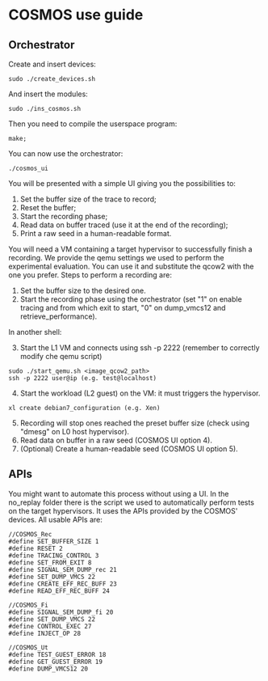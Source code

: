 # COSMOS use guide

## Orchestrator

Create and insert devices: 

```
sudo ./create_devices.sh
```

And insert the modules: 

```
sudo ./ins_cosmos.sh
```

Then you need to compile the userspace program: 

```
make;
```

You can now use the orchestrator: 

```
./cosmos_ui
```

You will be presented with a simple UI giving you the possibilities to: 

1) Set the buffer size of the trace to record; 
2) Reset the buffer; 
3) Start the recording phase; 
4) Read data on buffer traced (use it at the end of the recording);
5) Print a raw seed in a human-readable format. 

You will need a VM containing a target hypervisor to successfully finish a recording. We provide the qemu settings we used to perform the experimental evaluation. You can use it and substitute the qcow2 with the one you prefer. Steps to perform a recording are: 

1) Set the buffer size to the desired one. 
2) Start the recording phase using the orchestrator (set "1" on enable tracing and from which exit to start, "0" on dump_vmcs12 and retrieve_performance).

In another shell: 

3) Start the L1 VM and connects using ssh -p 2222 (remember to correctly modify che qemu script)

```
sudo ./start_qemu.sh <image_qcow2_path>
ssh -p 2222 user@ip (e.g. test@localhost)
```

4) Start the workload (L2 guest) on the VM: it must triggers the hypervisor. 

```
xl create debian7_configuration (e.g. Xen)
```

5) Recording will stop ones reached the preset buffer size (check using "dmesg" on L0 host hypervisor).
6) Read data on buffer in a raw seed (COSMOS UI option 4). 
7) (Optional) Create a human-readable seed (COSMOS UI option 5). 

## APIs

You might want to automate this process without using a UI. In the no_replay folder there is the script we used to automatically perform tests on the target hypervisors. 
It uses the APIs provided by the COSMOS' devices. All usable APIs are: 

```
//COSMOS_Rec
#define SET_BUFFER_SIZE 1
#define RESET 2
#define TRACING_CONTROL 3
#define SET_FROM_EXIT 8
#define SIGNAL_SEM_DUMP_rec 21
#define SET_DUMP_VMCS 22
#define CREATE_EFF_REC_BUFF 23
#define READ_EFF_REC_BUFF 24

//COSMOS_Fi
#define SIGNAL_SEM_DUMP_fi 20
#define SET_DUMP_VMCS 22
#define CONTROL_EXEC 27
#define INJECT_OP 28

//COSMOS_Ut
#define TEST_GUEST_ERROR 18
#define GET_GUEST_ERROR 19
#define DUMP_VMCS12 20
```
